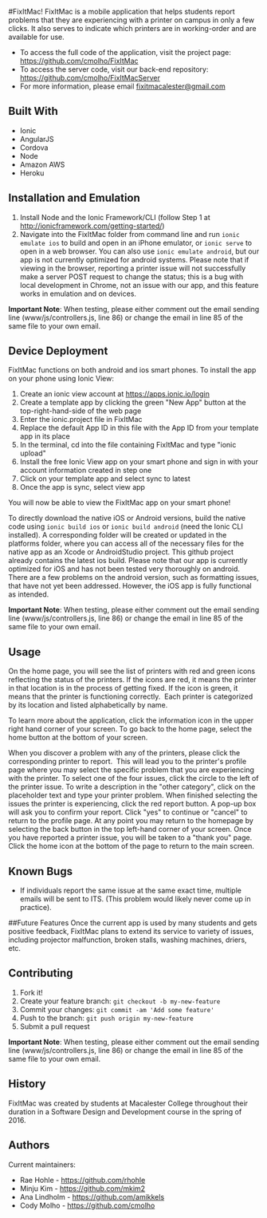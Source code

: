 
#FixItMac!
FixItMac is a mobile application that helps students report problems that they are experiencing with a printer on campus in only a few clicks. It also serves to indicate which printers are in working-order and are available for use.
 * To access the full code of the application, visit the project page:
   https://github.com/cmolho/FixItMac
 * To access the server code, visit our back-end repository: https://github.com/cmolho/FixItMacServer
 * For more information, please email fixitmacalester@gmail.com
 

## Built With
* Ionic
* AngularJS
* Cordova
* Node
* Amazon AWS
* Heroku

## Installation and Emulation
1. Install Node and the Ionic Framework/CLI (follow Step 1 at http://ionicframework.com/getting-started/)
2. Navigate into the FixItMac folder from command line and run `ionic emulate ios` to build and open in an iPhone emulator, or `ionic serve` to open in a web browser. You can also use `ionic emulate android`, but our app is not currently optimized for android systems. Please note that if viewing in the browser, reporting a printer issue will not successfully make a server POST request to change the status; this is a bug with local development in Chrome, not an issue with our app, and this feature works in emulation and on devices. 

**Important Note**: When testing, please either comment out the email sending line (www/js/controllers.js, line 86) or change the email in line 85 of the same file to your own email. 

## Device Deployment
FixItMac functions on both android and ios smart phones. To install the app on your phone using Ionic View:

1. Create an ionic view account at https://apps.ionic.io/login
2. Create a template app by clicking the green "New App" button at the top-right-hand-side of the web page
3. Enter the ionic.project file in FixItMac
4. Replace the default App ID in this file with the App ID from your template app in its place
5. In the terminal, cd into the file containing FixItMac and type "ionic upload"
6. Install the free Ionic View app on your smart phone and sign in with your account information created in step one
7. Click on your template app and select sync to latest
8. Once the app is sync, select view app

You will now be able to view the FixItMac app on your smart phone!

To directly download the native iOS or Android versions, build the native code using `ionic build ios` or `ionic build android` (need the Ionic CLI installed). A corresponding folder will be created or updated in the platforms folder, where you can access all of the necessary files for the native app as an Xcode or AndroidStudio project. This github project already contains the latest ios build. 
Please note that our app is currently optimized for iOS and has not been tested very thoroughly on android. There are a few problems on the android version, such as formatting issues, that have not yet been addressed. However, the iOS app is fully functional as intended. 

**Important Note**: When testing, please either comment out the email sending line (www/js/controllers.js, line 86) or change the email in line 85 of the same file to your own email. 

## Usage
On the home page, you will see the list of printers with red and green icons reflecting the status of the printers. If the icons are red, it means the printer in that location is in the process of getting fixed. If the icon is green, it means that the printer is functioning correctly.  Each printer is categorized by its location and listed alphabetically by name.

To learn more about the application, click the information icon in the upper right hand corner of your screen. To go back to the home page, select the home button at the bottom of your screen.

When you discover a problem with any of the printers, please click the corresponding printer to report.  This will lead you to the printer's profile page where you may select the specific problem that you are experiencing with the printer. To select one of the four issues, click the circle to the left of the printer issue. To write a description in the "other category", click on the placeholder text and type your printer problem. When finished selecting the issues the printer is experiencing, click the red report button. A pop-up box will ask you to confirm your report. Click "yes" to continue or "cancel" to return to the profile page. At any point you may return to the homepage by selecting the back button in the top left-hand corner of your screen. Once you have reported a printer issue, you will be taken to a "thank you" page. Click the home icon at the bottom of the page to return to the main screen.

## Known Bugs
* If individuals report the same issue at the same exact time, multiple emails will be sent to ITS. (This problem would likely never come up in practice).

##Future Features
Once the current app is used by many students and gets positive feedback, FixItMac plans to extend its service to variety of issues, including projector malfunction, broken stalls, washing machines, driers, etc.


## Contributing
1. Fork it!
2. Create your feature branch: `git checkout -b my-new-feature`
3. Commit your changes: `git commit -am 'Add some feature'`
4. Push to the branch: `git push origin my-new-feature`
5. Submit a pull request

**Important Note**: When testing, please either comment out the email sending line (www/js/controllers.js, line 86) or change the email in line 85 of the same file to your own email. 

## History
FixItMac was created by students at Macalester College throughout their duration in a Software Design and Development course in the spring of 2016.

## Authors
Current maintainers:
 * Rae Hohle  - https://github.com/rhohle
 * Minju Kim  - https://github.com/mkim2
 * Ana Lindholm - https://github.com/amikkels
 * Cody Molho - https://github.com/cmolho


